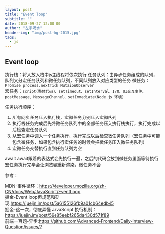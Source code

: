 ```yaml
---
layout: post
title: "Event loop"
subtitle: ""
date: 2018-09-27 12:00:00
author: "左手喝水"
header-img: "img/post-bg-2015.jpg"
tags:
  - js
---
```


## Event loop


执行栈：将入放入栈中js主线程将依次执行
任务队列：由异步任务组成的队列，队列又分宏任务队列和微任务队列，不同队列放入对应类型的任务
微任务：`Promise process.nextTick MutaionObserver`  
宏任务：`script(整体代码)、setTimeout、setInterval、I/O、UI交互事件、postMessage、MessageChannel、setImmediate(Node.js 环境)` 

任务执行顺序：

1. 所有同步任务压入执行栈，宏微任务分别压入宏微队列
2. 执行栈任务完成后先将微任务队列中的全部任务压入执行栈执行，执行完成以后检查宏任务队列
3. 从宏任务中调入一个任务执行，执行完成以后检查微任务队列（宏任务中可能包含微任务，如果包含执行宏任务的时候会把微任务压入微任务队列）
4. 宏微任务交替执行直到任务队列为空

await await跟着的表达式会先执行一遍，之后的代码会放到微任务里面等待执行
宏任务执行完毕会让浏览器重新渲染，微任务不会

参考：

MDN-事件循环：<https://developer.mozilla.org/zh-CN/docs/Web/JavaScript/EventLoop>  
掘金-Event loop但规范和实现:<https://juejin.im/post/5a6155126fb9a01cb64edb45>  
掘金-这一次，彻底弄懂 JavaScript 执行机制：<https://juejin.im/post/59e85eebf265da430d571f89>  
前端一百题-异步:<https://github.com/Advanced-Frontend/Daily-Interview-Question/issues/7>
